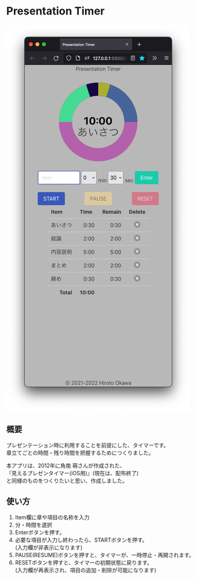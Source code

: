 # Presentation Timer

![20220313_PresentationTimer_ScreenShot.png](/20220313_PresentationTimer_ScreenShot.png)


## 概要

プレゼンテーション時に利用することを前提にした、タイマーです。  
章立てごとの時間・残り時間を把握するためにつくりました。  

本アプリは、2012年に角南 萌さんが作成された、  
『見えるプレゼンタイマー(iOS用)』(現在は、配布終了)  
と同様のものをつくりたいと思い、作成しました。

## 使い方

1. Item欄に章や項目の名称を入力
2. 分・時間を選択
3. Enterボタンを押す。
4. 必要な項目が入力し終わったら、STARTボタンを押す。  
(入力欄が非表示になります)
5. PAUSE(RESUME)ボタンを押すと、タイマーが、一時停止・再開されます。
6. RESETボタンを押すと、タイマーの初期状態に戻ります。  
(入力欄が再表示され、項目の追加・削除が可能になります)

